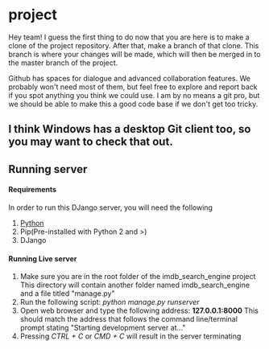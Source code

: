 # project
Hey team! I guess the first thing to do now that you are here is to 
make a clone of the project repository. After that, make a branch of that clone. 
This branch is where your changes will be made, which will then be merged in to the master
branch of the project.

Github has spaces for dialogue and advanced collaboration features. We probably won't need most
of them, but feel free to explore and report back if you spot anything you think we could use.
I am by no means a git pro, but we should be able to make this a good code base if we don't 
get too tricky. 

I think Windows has a desktop Git client too, so you may want to check that out.
---
## Running server
#### Requirements
In order to run this DJango server, you will need the following
1. [Python](https://www.python.org/downloads/)
2. Pip(Pre-installed with Python 2 and >)
3. DJango  

#### Running Live server
1. Make sure you are in the root folder of the imdb_search_engine project
	This directory will contain another folder named imdb_search_engine and a file titled "manage.py"
2. Run the following script: _python manage.py runserver_
3. Open web browser and type the following address: **127.0.0.1:8000**
	This should match the address that follows the command line/terminal prompt stating "Starting development server at..."
4. Pressing _CTRL + C_ or _CMD + C_ will result in the server terminating
